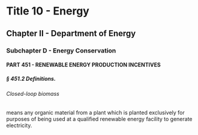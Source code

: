 
# Title 10 - Energy
## Chapter II - Department of Energy
### Subchapter D - Energy Conservation
#### PART 451 - RENEWABLE ENERGY PRODUCTION INCENTIVES
##### § 451.2 Definitions.
###### Closed-loop biomass

means any organic material from a plant which is planted exclusively for purposes of being used at a qualified renewable energy facility to generate electricity.
